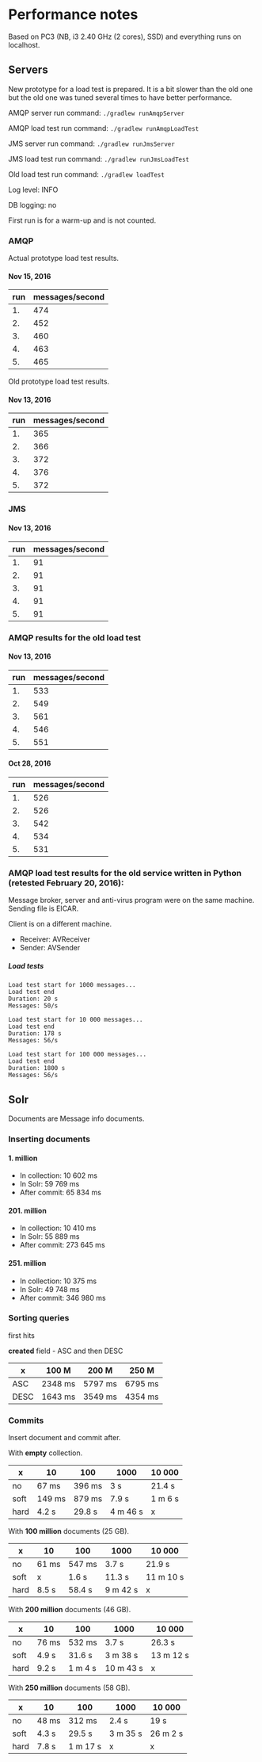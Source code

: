 # Performance notes

Based on PC3 (NB, i3 2.40 GHz (2 cores), SSD) and everything runs on localhost.

## Servers

New prototype for a load test is prepared. It is a bit slower than the old
one but the old one was tuned several times to have better performance. 

AMQP server run command: `./gradlew runAmqpServer`

AMQP load test run command: `./gradlew runAmqpLoadTest`

JMS server run command: `./gradlew runJmsServer`

JMS load test run command: `./gradlew runJmsLoadTest`

Old load test run command: `./gradlew loadTest`

Log level: INFO

DB logging: no

First run is for a warm-up and is not counted.

### AMQP

Actual prototype load test results.

#### Nov 15, 2016
run | messages/second
--- | ---
1. | 474
2. | 452
3. | 460
4. | 463
5. | 465

Old prototype load test results.

#### Nov 13, 2016
run | messages/second
--- | ---
1. | 365
2. | 366
3. | 372
4. | 376
5. | 372

### JMS

#### Nov 13, 2016
run | messages/second
--- | ---
1. | 91
2. | 91
3. | 91
4. | 91
5. | 91

### AMQP results for the old load test

#### Nov 13, 2016
run | messages/second
--- | ---
1. | 533
2. | 549
3. | 561
4. | 546
5. | 551

#### Oct 28, 2016
run | messages/second
--- | ---
1. | 526
2. | 526
3. | 542
4. | 534
5. | 531

### AMQP load test results for the old service written in Python (retested February 20, 2016):

Message broker, server and anti-virus program were on the same machine. Sending file is EICAR.

Client is on a different machine.

* Receiver: AVReceiver
* Sender: AVSender

##### Load tests
```
Load test start for 1000 messages...
Load test end
Duration: 20 s
Messages: 50/s
```
```
Load test start for 10 000 messages...
Load test end
Duration: 178 s
Messages: 56/s
```
```
Load test start for 100 000 messages...
Load test end
Duration: 1800 s
Messages: 56/s
```

## Solr

Documents are Message info documents.

### Inserting documents

#### 1. million
 * In collection: 10 602 ms
 * In Solr: 59 769 ms
 * After commit: 65 834 ms

#### 201. million
 * In collection: 10 410 ms
 * In Solr: 55 889 ms
 * After commit: 273 645 ms
 
#### 251. million
 * In collection: 10 375 ms
 * In Solr: 49 748 ms
 * After commit: 346 980 ms

### Sorting queries

first hits

**created** field - ASC and then DESC

 x | 100 M | 200 M | 250 M
 --- | --- | --- | ---
 ASC | 2348 ms | 5797 ms | 6795 ms
 DESC | 1643 ms | 3549 ms | 4354 ms

### Commits

Insert document and commit after.

With **empty** collection.

 x  | 10 | 100 | 1000 | 10 000 
--- | --- | --- | --- | ---
no  | 67 ms | 396 ms | 3 s | 21.4 s 
soft| 149 ms | 879 ms | 7.9 s | 1 m 6 s 
hard| 4.2 s | 29.8 s | 4 m 46 s | x 

With **100 million** documents (25 GB).

 x  | 10 | 100 | 1000 | 10 000 
--- | --- | --- | --- | ---
no  | 61 ms | 547 ms | 3.7 s | 21.9 s 
soft| x | 1.6 s | 11.3 s | 11 m 10 s 
hard| 8.5 s | 58.4 s | 9 m 42 s | x 

With **200 million** documents (46 GB).

 x  | 10 | 100 | 1000 | 10 000 
--- | --- | --- | --- | ---
no  | 76 ms | 532 ms | 3.7 s | 26.3 s 
soft| 4.9 s | 31.6 s | 3 m 38 s | 13 m 12 s 
hard| 9.2 s | 1 m 4 s | 10 m 43 s | x

With **250 million** documents (58 GB).

 x  | 10 | 100 | 1000 | 10 000 
--- | --- | --- | --- | ---
no  | 48 ms | 312 ms | 2.4 s | 19 s 
soft| 4.3 s | 29.5 s | 3 m 35 s | 26 m 2 s 
hard| 7.8 s | 1 m 17 s | x | x 
